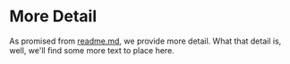 # More Detail
As promised from [readme.md](./readme.md), we provide more detail.
What that detail is, well, we'll find some more text to place here. 